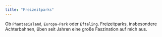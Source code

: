 ```yaml
---
title: "Freizeitparks"
---
```


Ob `Phantasialand`, `Europa-Park` oder `Efteling`. Freizeitparks, insbesondere Achterbahnen, üben seit Jahren eine große Faszination auf mich aus.
